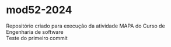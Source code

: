 # mod52-2024
Repositório criado para execução da atividade MAPA do Curso de Engenharia de software
<br>
Teste do primeiro commit
